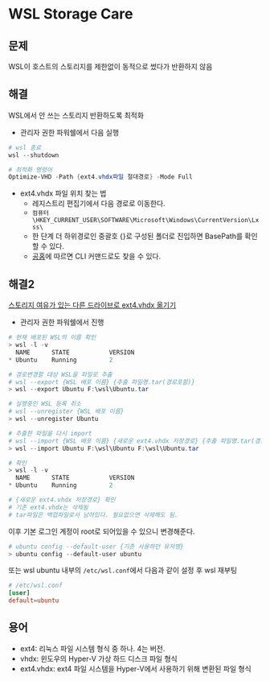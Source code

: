 # WSL Storage Care

## 문제

WSL이 호스트의 스토리지를 제한없이 동적으로 썼다가 반환하지 않음

## 해결

WSL에서 안 쓰는 스토리지 반환하도록 최적화

- 관리자 권한 파워쉘에서 다음 실행

```powershell
# wsl 종료
wsl --shutdown

# 최적화 명령어
Optimize-VHD -Path {ext4.vhdx파일 절대경로} -Mode Full
```

- ext4.vhdx 파일 위치 찾는 법
  - 레지스트리 편집기에서 다음 경로로 이동한다.
  - `컴퓨터\HKEY_CURRENT_USER\SOFTWARE\Microsoft\Windows\CurrentVersion\Lxss\`
  - 한 단계 더 하위경로인 중괄호 {}로 구성된 폴더로 진입하면 BasePath를 확인할 수 있다.
  - [공홈](https://learn.microsoft.com/ko-kr/windows/wsl/disk-space)에 따르면 CLI 커맨드로도 찾을 수 있다.

## 해결2

[스토리지 여유가 있는 다른 드라이브로 ext4.vhdx 옮기기](https://toridori.tistory.com/179)

- 관리자 권한 파워쉘에서 진행

```powershell
# 현재 배포된 WSL의 이름 확인
> wsl -l -v
  NAME      STATE           VERSION
* Ubuntu    Running         2

# 경로변경할 대상 WSL을 파일로 추출
# wsl --export {WSL 배포 이름} {추출 파일명.tar(경로포함)}
> wsl --export Ubuntu F:\wsl\Ubuntu.tar

# 실행중인 WSL 등록 취소
# wsl --unregister {WSL 배포 이름}
> wsl --unregister Ubuntu

# 추출한 파일을 다시 import
# wsl --import {WSL 배포 이름} {새로운 ext4.vhdx 저장경로} {추출 파일명.tar(경로포함)}
> wsl --import Ubuntu F:\wsl\Ubuntu F:\wsl\Ubuntu.tar

# 확인
> wsl -l -v
  NAME      STATE           VERSION
* Ubuntu    Running         2

# {새로운 ext4.vhdx 저장경로} 확인
# 기존 ext4.vhdx는 삭제됨
# tar파일은 백업파일로서 남아있다. 필요없으면 삭제해도 됨.
```

이후 기본 로그인 계정이 root로 되어있을 수 있으니 변경해준다.

```powershell
# ubuntu config --default-user {기존 사용하던 유저명}
> ubuntu config --default-user ubuntu
```

또는 wsl ubuntu 내부의 `/etc/wsl.conf`에서 다음과 같이 설정 후 wsl 재부팅

```/etc/wsl.conf
# /etc/wsl.conf
[user]
default=ubuntu
```

## 용어

- ext4: 리눅스 파일 시스템 형식 중 하나. 4는 버전.
- vhdx: 윈도우의 Hyper-V 가상 하드 디스크 파일 형식
- ext4.vhdx: ext4 파일 시스템을 Hyper-V에서 사용하기 위해 변환된 파일 형식
